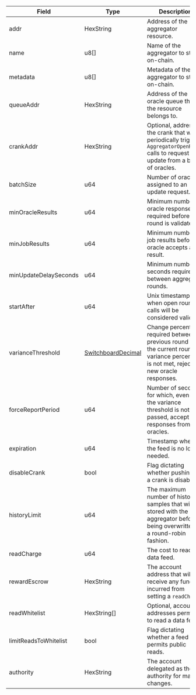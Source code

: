 | Field                 | Type                                                      | Description                                                                                                                                |
| --------------------- | --------------------------------------------------------- | ------------------------------------------------------------------------------------------------------------------------------------------ |
| addr                  | HexString                                                 | Address of the aggregator resource.                                                                                                        |
| name                  | u8[]                                                      | Name of the aggregator to store on-chain.                                                                                                  |
| metadata              | u8[]                                                      | Metadata of the aggregator to store on-chain.                                                                                              |
| queueAddr             | HexString                                                 | Address of the oracle queue that the resource belongs to.                                                                                  |
| crankAddr             | HexString                                                 | Optional, address of the crank that will periodically trigger `AggregatorOpenRound` calls to request an update from a batch of oracles.    |
| batchSize             | u64                                                       | Number of oracles assigned to an update request.                                                                                           |
| minOracleResults      | u64                                                       | Minimum number of oracle responses required before a round is validated.                                                                   |
| minJobResults         | u64                                                       | Minimum number of job results before an oracle accepts a result.                                                                           |
| minUpdateDelaySeconds | u64                                                       | Minimum number of seconds required between aggregator rounds.                                                                              |
| startAfter            | u64                                                       | Unix timestamp when open round calls will be considered valid.                                                                             |
| varianceThreshold     | [SwitchboardDecimal](/aptos/idl/types/SwitchboardDecimal) | Change percentage required between a previous round and the current round. If variance percentage is not met, reject new oracle responses. |
| forceReportPeriod     | u64                                                       | Number of seconds for which, even if the variance threshold is not passed, accept new responses from oracles.                              |
| expiration            | u64                                                       | Timestamp when the feed is no longer needed.                                                                                               |
| disableCrank          | bool                                                      | Flag dictating whether pushing to a crank is disabled.                                                                                     |
| historyLimit          | u64                                                       | The maximum number of historical samples that will be stored with the aggregator before being overwritten in a round-robin fashion.        |
| readCharge            | u64                                                       | The cost to read a data feed.                                                                                                              |
| rewardEscrow          | HexString                                                 | The account address that will receive any funds incurred from setting a `readCharge`.                                                      |
| readWhitelist         | HexString[]                                               | Optional, account addresses permitted to read a data feed.                                                                                 |
| limitReadsToWhitelist | bool                                                      | Flag dictating whether a feed permits public reads.                                                                                        |
| authority             | HexString                                                 | The account delegated as the authority for making changes.                                                                                 |
